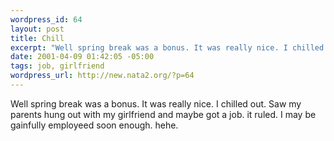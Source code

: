 ```yaml
--- 
wordpress_id: 64
layout: post
title: Chill
excerpt: "Well spring break was a bonus. It was really nice. I chilled out. Saw my parents hung out with my girlfriend and maybe got a job. it ruled. I may be gainfully employeed soon enough. hehe. "
date: 2001-04-09 01:42:05 -05:00
tags: job, girlfriend
wordpress_url: http://new.nata2.org/?p=64
---
```

Well spring break was a bonus. It was really nice. I chilled out. Saw my parents hung out with my girlfriend and maybe got a job. it ruled. I may be gainfully employeed soon enough. hehe. 
